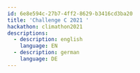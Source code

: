 ```yaml
---
id: 6e8e594c-27b7-4ff2-8629-b3416cd3ba20
title: 'Challenge C 2021 '
hackathon: climathon2021
descriptions:
  - description: english
    language: EN
  - description: german
    language: DE
---
```


